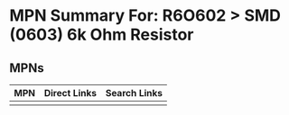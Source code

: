 



# MPN Summary For: R6O602 > SMD (0603) 6k Ohm Resistor

## MPNs
  

|MPN|Direct Links|Search Links|
| :--- | :--- | :--- |
||||
